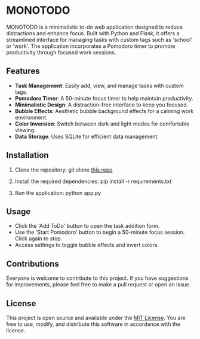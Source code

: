 # MONOTODO

MONOTODO is a minimalistic to-do web application designed to reduce distractions and enhance focus. Built with Python and Flask, it offers a streamlined interface for managing tasks with custom tags such as 'school' or 'work'. The application incorporates a Pomodoro timer to promote productivity through focused work sessions.

## Features

- **Task Management**: Easily add, view, and manage tasks with custom tags.
- **Pomodoro Timer**: A 50-minute focus timer to help maintain productivity.
- **Minimalistic Design**: A distraction-free interface to keep you focused.
- **Bubble Effects**: Aesthetic bubble background effects for a calming work environment.
- **Color Inversion**: Switch between dark and light modes for comfortable viewing.
- **Data Storage**: Uses SQLite for efficient data management.

## Installation

1. Clone the repository:
git clone [this repo](https://github.com/pibloob/python_todo.git)

2. Install the required dependencies:
pip install -r requirements.txt

3. Run the application:
python app.py

## Usage

- Click the 'Add ToDo' button to open the task addition form.
- Use the 'Start Pomodoro' button to begin a 50-minute focus session. Click again to stop.
- Access settings to toggle bubble effects and invert colors.

## Contributions

Everyone is welcome to contribute to this project. If you have suggestions for improvements, please feel free to make a pull request or open an issue. 

## License

This project is open source and available under the [MIT License](LICENSE.md). You are free to use, modify, and distribute this software in accordance with the license.